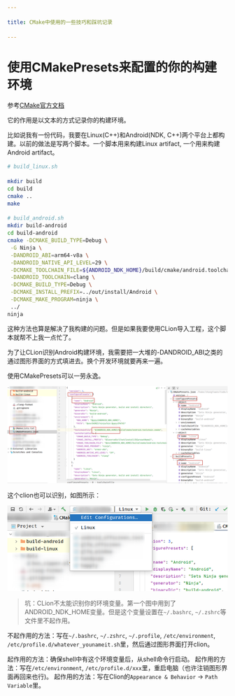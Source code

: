 ```yaml
---

title: CMake中使用的一些技巧和踩坑记录

---
```



# 使用CMakePresets来配置的你的构建环境

参考[CMake官方文档](https://cmake.org/cmake/help/latest/manual/cmake-presets.7.html)

它的作用是以文本的方式记录你的构建环境。

比如说我有一份代码，我要在Linux(C++)和Android(NDK, C++)两个平台上都构建。以前的做法是写两个脚本。一个脚本用来构建Linux artifact, 一个用来构建Android artifact。

```bash
# build_linux.sh

mkdir build
cd build
cmake ..
make

# build_android.sh
mkdir build-android
cd build-android
cmake -DCMAKE_BUILD_TYPE=Debug \
 -G Ninja \
 -DANDROID_ABI=arm64-v8a \
 -DANDROID_NATIVE_API_LEVEL=29 \
 -DCMAKE_TOOLCHAIN_FILE=${ANDROID_NDK_HOME}/build/cmake/android.toolchain.cmake \
 -DANDROID_TOOLCHAIN=clang \
 -DCMAKE_BUILD_TYPE=Debug \
 -DCMAKE_INSTALL_PREFIX=../out/install/Android \
 -DCMAKE_MAKE_PROGRAM=ninja \
 ../
ninja

```

这种方法也算是解决了我构建的问题。但是如果我要使用CLion导入工程，这个脚本就帮不上我一点忙了。

为了让CLion识别Android构建环境，我需要把一大堆的-DANDROID_ABI之类的通过图形界面的方式填进去。换个开发环境就要再来一遍。

使用CMakePresets可以一劳永逸。

![CMakePresets](assets/cmake%20presets.png)

这个clion也可以识别，如图所示：

![CMakePresets Clion识别](assets/cmake_presets_clion.png)

> 坑：CLion不太能识别你的环境变量。第一个图中用到了ANDROID_NDK_HOME变量。但是这个变量设置在`~/.bashrc`, `~/.zshrc`等文件里不起作用。

不起作用的方法：写在`~/.bashrc`, `~/.zshrc`,  `~/.profile`, `/etc/environment`, `/etc/profile.d/whatever_younameit.sh`里，然后通过图形界面打开clion。

起作用的方法：确保shell中有这个环境变量后，从shell命令行启动。
起作用的方法：写在`/etc/environment`, `/etc/profile.d/xxx`里，重启电脑（也许注销图形界面再回来也行)。
起作用的方法：写在Clion的`Appearance & Behavior` -> `Path Variable`里。


